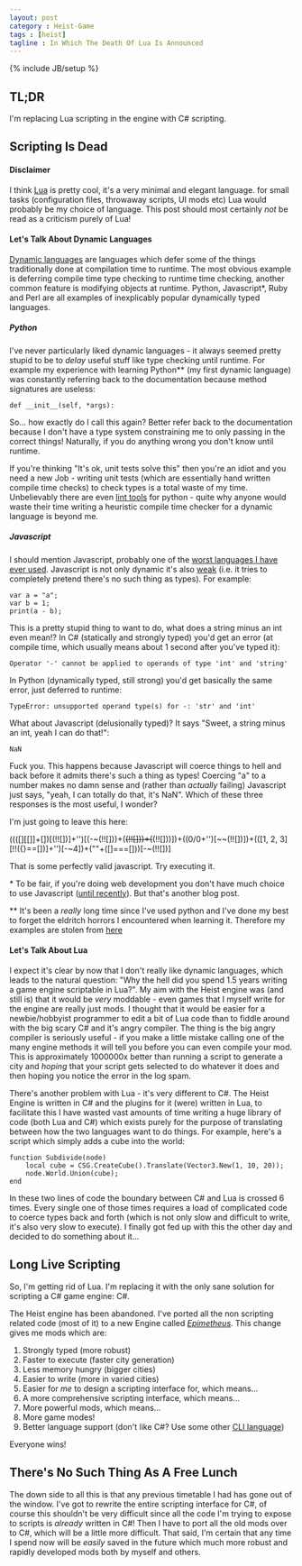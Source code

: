 ```yaml
---
layout: post
category : Heist-Game
tags : [heist]
tagline : In Which The Death Of Lua Is Announced
---
```

{% include JB/setup %}


## TL;DR

I'm replacing Lua scripting in the engine with C# scripting.

## Scripting Is Dead

#### Disclaimer

I think [Lua](http://www.lua.org/) is pretty cool, it's a very minimal and elegant language. for small tasks (configuration files, throwaway scripts, UI mods etc) Lua would probably be my choice of language. This post should most certainly *not* be read as a criticism purely of Lua!

#### Let's Talk About Dynamic Languages

[Dynamic languages](https://en.wikipedia.org/wiki/Dynamic_programming_language) are languages which defer some of the things traditionally done at compilation time to runtime. The most obvious example is deferring compile time type checking to runtime time checking, another common feature is modifying objects at runtime. Python, Javascript\*, Ruby and Perl are all examples of inexplicably popular dynamically typed languages.

##### Python

I've never particularly liked dynamic languages - it always seemed pretty stupid to be to *delay* useful stuff like type checking until runtime. For example my experience with learning Python\** (my first dynamic language) was constantly referring back to the documentation because method signatures are useless:

    def __init__(self, *args):
    
So... how exactly do I call this again? Better refer back to the documentation because I don't have a type system constraining me to only passing in the correct things! Naturally, if you do anything wrong you don't know until runtime. 

If you're thinking "It's ok, unit tests solve this" then you're an idiot and you need a new Job - writing unit tests (which are essentially hand written compile time checks) to check types is a total waste of my time. Unbelievably there are even [lint tools](http://c2.com/cgi/wiki?PyChecker) for python - quite why anyone would waste their time writing a heuristic compile time checker for a dynamic language is beyond me.

##### Javascript

I should mention Javascript, probably one of the [worst languages I have ever used](http://stackoverflow.com/a/359509/108234). Javascript is not only dynamic it's also [weak](https://en.wikipedia.org/wiki/Strong_and_weak_typing) (i.e. it tries to completely pretend there's no such thing as types). For example:

    var a = "a";
    var b = 1;
    print(a - b);
   
This is a pretty stupid thing to want to do, what does a string minus an int even mean!? In C# (statically and strongly typed) you'd get an error (at compile time, which usually means about 1 second after you've typed it):

    Operator '-' cannot be applied to operands of type 'int' and 'string'

In Python (dynamically typed, still strong) you'd get basically the same error, just deferred to runtime:

    TypeError: unsupported operand type(s) for -: 'str' and 'int'
    
What about Javascript (delusionally typed)? It says "Sweet, a string minus an int, yeah I can do that!":

    NaN
    
Fuck you. This happens because Javascript will coerce things to hell and back before it admits there's such a thing as types! Coercing "a" to a number makes no damn sense and (rather than _actually_ failing) Javascript just says, "yeah, I can totally do that, it's NaN". Which of these three responses is the most useful, I wonder?

I'm just going to leave this here:

((([][[]]+[])[(!![])]+'')[(-~(!![]))+(~~(!![]))+(~~(!![]))])+((0/0+'')[~~(!![])])+(([1, 2, 3][!!({}==[])]+'')[-~4])+(""+([]===[]))[-~(!![])]

That is some perfectly valid javascript. Try executing it.

\* To be fair, if you're doing web development you don't have much choice to use Javascript ([until recently](http://www.typescriptlang.org/)). But that's another blog post.

\*\* It's been a *really* long time since I've used python and I've done my best to forget the eldritch horrors I encountered when learning it. Therefore my examples are stolen from [here](http://widgetsandshit.com/teddziuba/2008/12/python-makes-me-nervous.html)

#### Let's Talk About Lua

I expect it's clear by now that I don't really like dynamic languages, which leads to the natural question: "Why the hell did you spend 1.5 years writing a game engine scriptable in Lua?". My aim with the Heist engine was (and still is) that it would be *very* moddable - even games that I myself write for the engine are really just mods. I thought that it would be easier for a newbie/hobbyist programmer to edit a bit of Lua code than to fiddle around with the big scary C# and it's angry compiler. The thing is the big angry compiler is seriously useful - if you make a little mistake calling one of the many engine methods it will tell you before you can even compile your mod. This is approximately 1000000x better than running a script to generate a city and _hoping_ that your script gets selected to do whatever it does and then hoping you notice the error in the log spam.

There's another problem with Lua - it's very different to C#. The Heist Engine is written in C# and the plugins for it (were) written in Lua, to facilitate this I have wasted vast amounts of time writing a huge library of code (both Lua and C#) which exists purely for the purpose of translating between how the two languages want to do things. For example, here's a script which simply adds a cube into the world:

    function Subdivide(node)
        local cube = CSG.CreateCube().Translate(Vector3.New(1, 10, 20));
        node.World.Union(cube);
    end

In these two lines of code the boundary between C# and Lua is crossed 6 times. Every single one of those times requires a load of complicated code to coerce types back and forth (which is not only slow and difficult to write, it's also very slow to execute). I finally got fed up with this the other day and decided to do something about it...

## Long Live Scripting

So, I'm getting rid of Lua. I'm replacing it with the only sane solution for scripting a C# game engine: C#.

The Heist engine has been abandoned. I've ported all the non scripting related code (most of it) to a new Engine called *[Epimetheus](https://en.wikipedia.org/wiki/Epimetheus_(mythology))*. This change gives me mods which are:

1. Strongly typed (more robust)
2. Faster to execute (faster city generation)
3. Less memory hungry (bigger cities)
4. Easier to write (more in varied cities)
5. Easier for *me* to design a scripting interface for, which means...
6. A more comprehensive scripting interface, which means...
7. More powerful mods, which means...
8. More game modes!
9. Better language support (don't like C#? Use some other [CLI language](https://en.wikipedia.org/wiki/List_of_CLI_languages))

Everyone wins!

## There's No Such Thing As A Free Lunch

The down side to all this is that any previous timetable I had has gone out of the window. I've got to rewrite the entire scripting interface for C#, of course this shouldn't be very difficult since all the code I'm trying to expose to scripts is *already* written in C#! Then I have to port all the old mods over to C#, which will be a little more difficult. That said, I'm certain that any time I spend now will be *easily* saved in the future which much more robust and rapidly developed mods both by myself and others.
